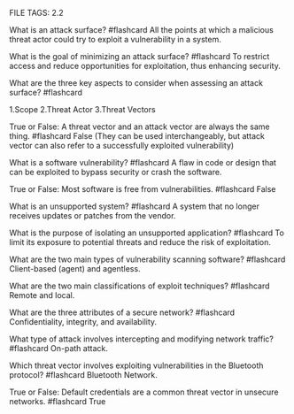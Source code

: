FILE TAGS: 2.2

What is an attack surface? #flashcard
All the points at which a malicious threat actor could try to exploit a vulnerability in a system.
<!--ID: 1722692634156-->


What is the goal of minimizing an attack surface? #flashcard
To restrict access and reduce opportunities for exploitation, thus enhancing security.
<!--ID: 1722692634168-->


What are the three key aspects to consider when assessing an attack surface? #flashcard

1.Scope
2.Threat Actor
3.Threat Vectors
<!--ID: 1722692634177-->


True or False: A threat vector and an attack vector are always the same thing. #flashcard
False (They can be used interchangeably, but attack vector can also refer to a successfully exploited vulnerability)
<!--ID: 1722692634186-->

What is a software vulnerability? #flashcard
A flaw in code or design that can be exploited to bypass security or crash the software.
<!--ID: 1722692884385-->


True or False: Most software is free from vulnerabilities. #flashcard
False
<!--ID: 1722692884395-->


What is an unsupported system? #flashcard
A system that no longer receives updates or patches from the vendor.
<!--ID: 1722692884402-->


What is the purpose of isolating an unsupported application? #flashcard
To limit its exposure to potential threats and reduce the risk of exploitation.
<!--ID: 1722692884409-->


What are the two main types of vulnerability scanning software? #flashcard
Client-based (agent) and agentless.
<!--ID: 1722692884417-->


What are the two main classifications of exploit techniques? #flashcard 
Remote and local.
<!--ID: 1722693148975-->


What are the three attributes of a secure network? #flashcard 
Confidentiality, integrity, and availability.
<!--ID: 1722693167807-->


What type of attack involves intercepting and modifying network traffic? #flashcard 
On-path attack.
<!--ID: 1722693148984-->


Which threat vector involves exploiting vulnerabilities in the Bluetooth protocol? #flashcard 
Bluetooth Network.
<!--ID: 1722693148992-->


True or False: Default credentials are a common threat vector in unsecure networks. #flashcard 
True
<!--ID: 1722693149000-->
